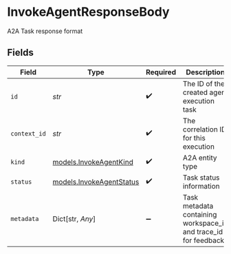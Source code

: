 # InvokeAgentResponseBody

A2A Task response format


## Fields

| Field                                                           | Type                                                            | Required                                                        | Description                                                     |
| --------------------------------------------------------------- | --------------------------------------------------------------- | --------------------------------------------------------------- | --------------------------------------------------------------- |
| `id`                                                            | *str*                                                           | :heavy_check_mark:                                              | The ID of the created agent execution task                      |
| `context_id`                                                    | *str*                                                           | :heavy_check_mark:                                              | The correlation ID for this execution                           |
| `kind`                                                          | [models.InvokeAgentKind](../models/invokeagentkind.md)          | :heavy_check_mark:                                              | A2A entity type                                                 |
| `status`                                                        | [models.InvokeAgentStatus](../models/invokeagentstatus.md)      | :heavy_check_mark:                                              | Task status information                                         |
| `metadata`                                                      | Dict[str, *Any*]                                                | :heavy_minus_sign:                                              | Task metadata containing workspace_id and trace_id for feedback |